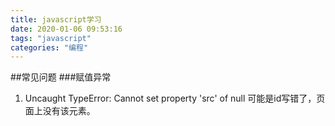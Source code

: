 ```yaml
---
title: javascript学习
date: 2020-01-06 09:53:16
tags: "javascript"
categories: "编程"
---
```

##常见问题
###赋值异常
1. Uncaught TypeError: Cannot set property 'src' of null 可能是id写错了，页面上没有该元素。
